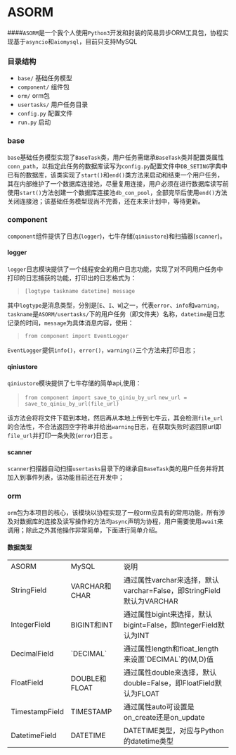 # ASORM
####`ASORM`是一个我个人使用`Python3`开发和封装的简易异步ORM工具包，协程实现基于`asyncio`和`aiomysql`，目前只支持MySQL

### 目录结构
 - `base/`        基础任务模型
 - `component/`      组件包
 - `orm/`           orm包
 - `usertasks/` 用户任务目录
 - `config.py` 配置文件
 - `run.py`      启动
 
### base

`base`基础任务模型实现了`BaseTask`类，用户任务需继承`BaseTask`类并配置类属性`conn_path`，以指定此任务的数据库读写为`config.py`配置文件中`DB_SETING`字典中已有的数据库，该类实现了`start()`和`end()`类方法来启动和结束一个用户任务，其在内部维护了一个数据库连接池，尽量复用连接，用户必须在进行数据库读写前使用`start()`方法创建一个数据库连接池`db_con_pool`，全部完毕后使用`end()`方法关闭连接池；该基础任务模型现尚不完善，还在未来计划中，等待更新。

### component
`component`组件提供了日志(`logger`)，七牛存储(`qiniustore`)和扫描器(`scanner`)。
#### logger 
`logger`日志模块提供了一个线程安全的用户日志功能，实现了对不同用户任务中打印的日志捕获的功能，打印出的日志格式为：
> `[logtype taskname datetime] message`

其中`logtype`是消息类型，分别是[`E`、`I`、`W`]之一，代表`error`、`info`和`warning`，`taskname`是`ASORM/usertasks/`下的用户任务（即文件夹）名称，`datetime`是日志记录的时间，`message`为具体消息内容，使用：

>`from component import EventLogger`

`EventLogger`提供`info()`，`error()`，`warning()`三个方法来打印日志；

#### qiniustore
`qiniustore`模块提供了七牛存储的简单api,使用：

> `from component import save_to_qiniu_by_url`
> `new_url = save_to_qiniu_by_url(file_url)`

该方法会将将文件下载到本地，然后再从本地上传到七牛云，其会检测`file_url`的合法性，不合法返回空字符串并给出`warning`日志，在获取失败时返回原url即`file_url`并打印一条失败(`error`)日志 。

#### scanner
`scanner`扫描器自动扫描`usertasks`目录下的继承自`BaseTask`类的用户任务并将其加入到事件列表，该功能目前还在开发中；

### orm
`orm`包为本项目的核心，该模块以协程实现了一般orm应具有的常用功能，所有涉及对数据库的连接及读写操作的方法均`async`声明为协程，用户需要使用`await`来调用；除此之外其他操作非常简单，下面进行简单介绍。
#### 数据类型
<table>
<tr><td>ASORM</td> <td>MySQL </td>  <td>说明 </td> </tr>
<tr><td>StringField</td><td>VARCHAR和CHAR</td>
<td>通过属性varchar来选择，默认varchar=False，即StringField默认为VARCHAR</td><tr>
<tr><td>IntegerField </td><td> BIGINT和INT</td> 
<td>通过属性bigint来选择，默认bigint=False，即IntegerField默认为INT</td><tr>
<tr><td>DecimalField </td><td> `DECIMAL`</td> 
<td>通过属性length和float_length来设置`DECIMAL`的(M,D)值</td><tr>
<tr><td>FloatField </td><td> DOUBLE和FLOAT</td> 
<td>通过属性double来选择，默认double=False，即FloatField默认为FLOAT</td><tr>
<tr><td>TimestampField </td><td> TIMESTAMP</td> 
<td>通过属性auto可设置是on_create还是on_update</td><tr>
<tr><td>DatetimeField </td><td> DATETIME</td> 
<td>DATETIME类型，对应与Python的datetime类型</td><tr>
<table>

